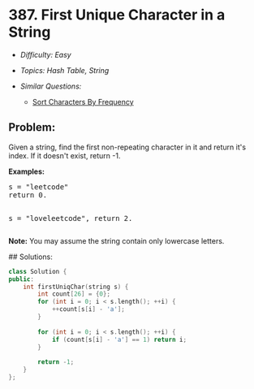 # 387. First Unique Character in a String

* *Difficulty: Easy*

* *Topics: Hash Table, String*

* *Similar Questions:*

  * [Sort Characters By Frequency](sort-characters-by-frequency.md)

## Problem:

<p>
Given a string, find the first non-repeating character in it and return it's index. If it doesn't exist, return -1.
</p>
<p><b>Examples:</b>
<pre>
s = "leetcode"
return 0.

s = "loveleetcode",
return 2.
</pre>
</p>

<p>
<b>Note:</b> You may assume the string contain only lowercase letters.
</p>
## Solutions:

```c++
class Solution {
public:
    int firstUniqChar(string s) {
        int count[26] = {0};
        for (int i = 0; i < s.length(); ++i) {
            ++count[s[i] - 'a'];
        }
        
        for (int i = 0; i < s.length(); ++i) {
            if (count[s[i] - 'a'] == 1) return i;
        }
        
        return -1;
    }
};
```
